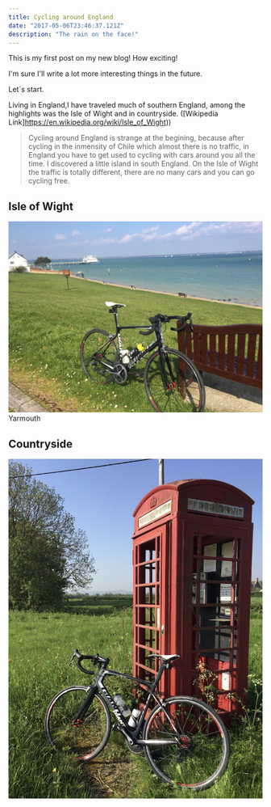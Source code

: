```yaml
---
title: Cycling around England
date: "2017-05-06T23:46:37.121Z"
description: "The rain on the face!"
---
```


This is my first post on my new blog! How exciting!

I'm sure I'll write a lot more interesting things in the future.

Let´s start.

Living in England,I have traveled much of southern England, among the highlights was the Isle of Wight and in countryside. 
([Wikipedia Link]https://en.wikipedia.org/wiki/Isle_of_Wight))

> Cycling around England is strange at the begining, because after cycling in the 
> inmensity of Chile which almost there is no traffic, in England you have to get 
> used to cycling with cars around you all the time. 
> I discovered a little island in south England. On the Isle of Wight the traffic 
> is totally different, there are no many cars and you can go cycling free.

## Isle of Wight

![Wight](./12A27E59-8DBC-4B93-BF9D-A57605CC2C5B_1_105_c.jpeg )
Yarmouth

## Countryside 

![Coutryside](./2124ABAE-6452-4A7C-9353-BDA40BAE70DD_1_105_c.jpeg)

